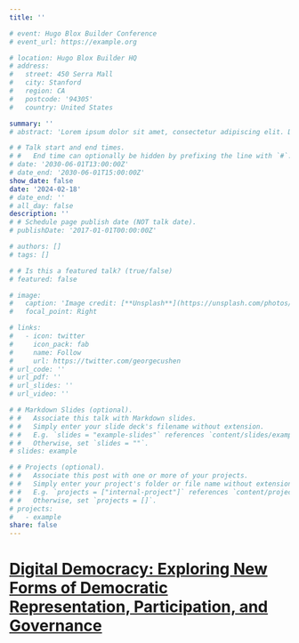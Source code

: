```yaml
---
title: ''

# event: Hugo Blox Builder Conference
# event_url: https://example.org

# location: Hugo Blox Builder HQ
# address:
#   street: 450 Serra Mall
#   city: Stanford
#   region: CA
#   postcode: '94305'
#   country: United States

summary: ''
# abstract: 'Lorem ipsum dolor sit amet, consectetur adipiscing elit. Duis posuere tellusac convallis placerat. Proin tincidunt magna sed ex sollicitudin condimentum. Sed ac faucibus dolor, scelerisque sollicitudin nisi. Cras purus urna, suscipit quis sapien eu, pulvinar tempor diam.'

# # Talk start and end times.
# #   End time can optionally be hidden by prefixing the line with `#`.
# date: '2030-06-01T13:00:00Z'
# date_end: '2030-06-01T15:00:00Z'
show_date: false
date: '2024-02-18'
# date_end: ''
# all_day: false
description: ''
# # Schedule page publish date (NOT talk date).
# publishDate: '2017-01-01T00:00:00Z'

# authors: []
# tags: []

# # Is this a featured talk? (true/false)
# featured: false

# image:
#   caption: 'Image credit: [**Unsplash**](https://unsplash.com/photos/bzdhc5b3Bxs)'
#   focal_point: Right

# links:
#   - icon: twitter
#     icon_pack: fab
#     name: Follow
#     url: https://twitter.com/georgecushen
# url_code: ''
# url_pdf: ''
# url_slides: ''
# url_video: ''

# # Markdown Slides (optional).
# #   Associate this talk with Markdown slides.
# #   Simply enter your slide deck's filename without extension.
# #   E.g. `slides = "example-slides"` references `content/slides/example-slides.md`.
# #   Otherwise, set `slides = ""`.
# slides: example

# # Projects (optional).
# #   Associate this post with one or more of your projects.
# #   Simply enter your project's folder or file name without extension.
# #   E.g. `projects = ["internal-project"]` references `content/project/deep-learning/index.md`.
# #   Otherwise, set `projects = []`.
# projects:
#   - example
share: false
---
```

<!-- <style>
/* 修改 body 的文字颜色为 #666666 (深灰) */
body {
    color: #666666 !important;
}
</style> -->

<!-- # <span style="color:black;">**Talks**</span> -->

# [Digital Democracy: Exploring New Forms of Democratic Representation, Participation, and Governance](https://participedia.net/participediaschool)

<!-- August 11-15, 2025 | Tsinghua University in Beijing, China and the International University of Japan in Minami Uonuma, Niigata, Japan

Participedia School 2025 Rio - China
Intelligent and digital technologies have emerged as a major force in reshaping democratic institutions and public governance worldwide. Currently, over ten cities are piloting digital local democracy or participatory initiatives across China. To understand these innovative practices, examine emerging issues and tensions in the development of public digital infrastructures, and identify areas of improvement, we are pleased to announce Participedia School on Digital Democracy: Exploring New Forms of Democratic Representation, Participation, and Governance (August 11-15, 2025). The Participedia School program will span over 40 hours across 4 days, and two countries (China and Japan).

Participedia School 2025 on Digital Democracy aims to:
1. Empower the Next Generation of Researchers: Offer aspiring scholars and practitioners in digital democracy an immersive experience, engaging with the latest innovations, research, and real-world applications in the field.
2. Explore Emerging Challenges and Opportunities: Examine key issues arising from recent digital democracy initiatives, such as creating E-forums to foster greater public participation and enhance the quality of deliberative processes. The program also delves into how digital tools can expand and reimagine traditional electoral representation frameworks.
3. Foster Innovation and Collaboration: Identify critical gaps and opportunities for collaboration in addressing pressing challenges, including combating digital fraud, ensuring equitable access, and enhancing trust and transparency in democratic systems.

### Week Overview
What: This Participedia School will explore digital democracy through themes of AI and democracy, digital participation, digital deliberative democracy, algorithms in democratic oversight, public digital infrastructure, democratic integrity, and technological safeguards against digital fraud. It will span over 40 hours across 4 classroom days. The curriculum will also encourage students to utilize Participedia’s case repository.

When: August 11-15, 2025

Where:
August 11-12, 2025: Tsinghua University in Beijing, China
August 3, 2025: Travel
August 14-15, 2025: International University of Japan in Minami Uonuma, Niigata, Japan
Who: Graduate students, faculty, community leaders, local government officials, Participedia researchers, and professionals whose work can be enhanced by deepening understanding and engagement with digital democracy. The program aims to host 80 in-person participants, with additional attendees joining online. In addition to regional based registrants, we have space for up to 20 self-funded international participants.

Fee Schedule:
$300 USD to be paid by March 2025

[Registration](https://participedia.net/participediaschool). -->

<!-- {{% callout note %}}
Click on the **Slides** button above to view the built-in slides feature.
{{% /callout %}}

Slides can be added in a few ways:

- **Create** slides using Hugo Blox Builder's [_Slides_](https://docs.hugoblox.com/reference/content-types/) feature and link using `slides` parameter in the front matter of the talk file
- **Upload** an existing slide deck to `static/` and link using `url_slides` parameter in the front matter of the talk file
- **Embed** your slides (e.g. Google Slides) or presentation video on this page using [shortcodes](https://docs.hugoblox.com/reference/markdown/).

Further event details, including [page elements](https://docs.hugoblox.com/reference/markdown/) such as image galleries, can be added to the body of this page. -->
